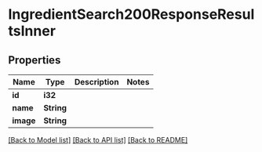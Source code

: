 # IngredientSearch200ResponseResultsInner

## Properties

Name | Type | Description | Notes
------------ | ------------- | ------------- | -------------
**id** | **i32** |  | 
**name** | **String** |  | 
**image** | **String** |  | 

[[Back to Model list]](../README.md#documentation-for-models) [[Back to API list]](../README.md#documentation-for-api-endpoints) [[Back to README]](../README.md)


